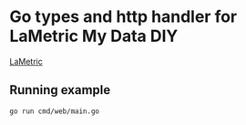 # Go types and http handler for LaMetric My Data DIY

[LaMetric](https://lametric.com/)

## Running example

```shell
go run cmd/web/main.go
```

